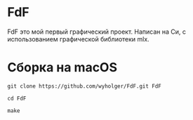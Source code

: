 # FdF
FdF это мой первый графический проект. Написан на Си, с использованием графической библиотеки mlx.
# Сборка на macOS
```
git clone https://github.com/wyholger/FdF.git FdF
```
```
cd FdF
```
```
make
```
